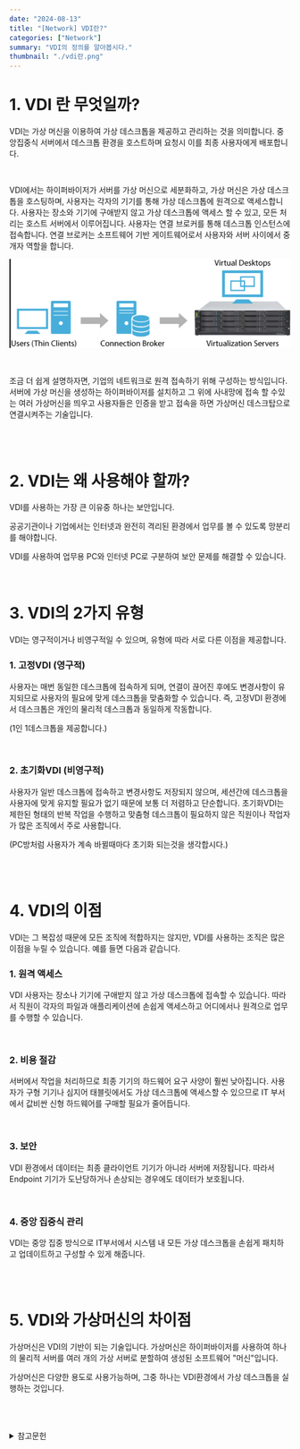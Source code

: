 ```yaml
---
date: "2024-08-13"
title: "[Network] VDI란?"
categories: ["Network"]
summary: "VDI의 정의를 알아봅시다."
thumbnail: "./vdi란.png"
---
```


# 1. VDI 란 무엇일까?

VDI는 가상 머신을 이용하여 가상 데스크톱을 제공하고 관리하는 것을 의미합니다. 중앙집중식 서버에서 데스크톱 환경을 호스트하며 요청시 이를 최종 사용자에게 배포합니다.

 <br>

VDI에서는 하이퍼바이저가 서버를 가상 머신으로 세분화하고, 가상 머신은 가상 데스크톱을 호스팅하며, 사용자는 각자의 기기를 통해 가상 데스크톱에 원격으로 액세스합니다. 사용자는 장소와 기기에 구애받지 않고 가상 데스크톱에 액세스 할 수 있고, 모든 처리는 호스트 서버에서 이루어집니다. 사용자는 연결 브로커를 통해 데스크톱 인스턴스에 접속합니다. 연결 브로커는 소프트웨어 기반 게이트웨어로서 사용자와 서버 사이에서 중개자 역할을 합니다.

![vdi란이미지](vdi란이미지.png)

 <br>

조금 더 쉽게 설명하자면, 기업의 네트워크로 원격 접속하기 위해 구성하는 방식입니다. 서버에 가상 머신을 생성하는 하이퍼바이저를 설치하고 그 위에 사내망에 접속 할 수있는 여러 가상머신을 띄우고 사용자들은 인증을 받고 접속을 하면 가상머신 데스크탑으로 연결시켜주는 기술입니다.

 <br>
 <br>

# 2. VDI는 왜 사용해야 할까?

VDI를 사용하는 가장 큰 이유중 하나는 보안입니다.

공공기관이나 기업에서는 인터넷과 완전히 격리된 환경에서 업무를 볼 수 있도록 망분리를 해야합니다.

VDI를 사용하여 업무용 PC와 인터넷 PC로 구분하여 보안 문제를 해결할 수 있습니다.

 <br>

# 3. VDI의 2가지 유형

VDI는 영구적이거나 비영구적일 수 있으며, 유형에 따라 서로 다른 이점을 제공합니다.

### 1. 고정VDI (영구적)

사용자는 매번 동일한 데스크톱에 접속하게 되며, 연결이 끊어진 후에도 변경사항이 유지되므로 사용자의 필요에 맞게 데스크톱을 맞춤화할 수 있습니다. 즉, 고정VDI 환경에서 데스크톱은 개인의 물리적 데스크톱과 동일하게 작동합니다.

(1인 1데스크톱을 제공합니다.)

  <br>

### 2. 초기화VDI (비영구적)

사용자가 일반 데스크톱에 접속하고 변경사항도 저장되지 않으며, 세션간에 데스크톱을 사용자에 맞게 유지할 필요가 없기 때문에 보통 더 저렴하고 단순합니다. 초기화VDI는 제한된 형태의 반복 작업을 수행하고 맞춤형 데스크톱이 필요하지 않은 직원이나 작업자가 많은 조직에서 주로 사용합니다.

(PC방처럼 사용자가 계속 바뀔때마다 초기화 되는것을 생각합시다.)

  <br>
  
  <br>


# 4. VDI의 이점

VDI는 그 복잡성 때문에 모든 조직에 적합하지는 않지만, VDI를 사용하는 조직은 많은 이점을 누릴 수 있습니다. 예를 들면 다음과 같습니다.

### 1. 원격 액세스

VDI 사용자는 장소나 기기에 구애받지 않고 가상 데스크톱에 접속할 수 있습니다. 따라서 직원이 각자의 파일과 애플리케이션에 손쉽게 액세스하고 어디에서나 원격으로 업무를 수행할 수 있습니다.

  <br>

### 2. 비용 절감

서버에서 작업을 처리하므로 최종 기기의 하드웨어 요구 사양이 훨씬 낮아집니다. 사용자가 구형 기기나 심지어 태블릿에서도 가상 데스크톱에 액세스할 수 있으므로 IT 부서에서 값비싼 신형 하드웨어를 구매할 필요가 줄어듭니다.

  <br>

### 3. 보안

VDI 환경에서 데이터는 최종 클라이언트 기기가 아니라 서버에 저장됩니다. 따라서 Endpoint 기기가 도난당하거나 손상되는 경우에도 데이터가 보호됩니다.

  <br>

### 4. 중앙 집중식 관리

VDI는 중앙 집중 방식으로 IT부서에서 시스템 내 모든 가상 데스크톱을 손쉽게 패치하고 업데이트하고 구성할 수 있게 해줍니다.

  <br>
  
  <br>


# 5. VDI와 가상머신의 차이점

가상머신은 VDI의 기반이 되는 기술입니다. 가상머신은 하이퍼바이저를 사용하여 하나의 물리적 서버를 여러 개의 가상 서버로 분할하여 생성된 소프트웨어 "머신"입니다.

가상머신은 다양한 용도로 사용가능하며, 그중 하나는 VDI환경에서 가상 데스크톱을 실행하는 것입니다.

<br>
<br>
<br>

<details>

<summary>참고문헌</summary>

<div markdown="1">

https://potato-yong.tistory.com/3

</div>

</details>
